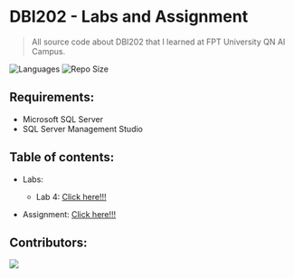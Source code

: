 # DBI202 - Labs and Assignment
> All source code about DBI202 that I learned at FPT University QN AI Campus.

![Languages](https://img.shields.io/github/languages/top/hardingadonis/DBI202-Labs_and_Assignment?style=flat)
![Repo Size](https://img.shields.io/github/repo-size/hardingadonis/DBI202-Labs_and_Assignment?style=flat)

## Requirements:
- Microsoft SQL Server
- SQL Server Management Studio

## Table of contents:
- Labs:
  - Lab 4: [Click here!!!](https://github.com/hardingadonis/DBI202-Labs_and_Assignment/blob/main/Labs/Lab4)

- Assignment: [Click here!!!](https://github.com/hardingadonis/DBI202-Labs_and_Assignment/blob/main/Assignment)

## Contributors:

<a href="https://github.com/hardingadonis/DBI202-Labs_and_Assignment/graphs/contributors">
  <img src="https://contrib.rocks/image?repo=hardingadonis/DBI202-Labs_and_Assignment" />
</a>